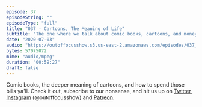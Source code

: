 ```yaml
---
episode: 37
episodeString: ""
episodeType: "full"
title: "037 - Cartoons, The Meaning of Life"
subtitle: "The one where we talk about comic books, cartoons, and money boi." 
date: "2020-07-03"
audio: "https://outoffocusshow.s3.us-east-2.amazonaws.com/episodes/037_Cartoons%2C_The_Meaning_of_LIfe.mp3"
bytes: 57075072
mime: "audio/mpeg"
duration: "00:59:27"
draft: false
---
```


Comic books, the deeper meaning of cartoons, and how to spend those bills ya'll. 
Check it out, subscribe to our nonsense, and hit us up on [Twitter][twit], [Instagram][insta] (\@outoffocusshow) and [Patreon][patreon].

[twit]: https://twitter.com/outoffocusshow
[insta]: https://instagram.com/outoffocusshow
[patreon]: https://www.patreon.com/outoffocusshow
